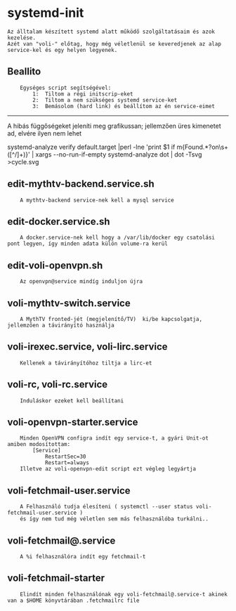 # systemd-init
	Az álltalam készített systemd alatt működő szolgáltatásaim és azok kezelése.
	Azét van "voli-" előtag, hogy még véletlenül se keveredjenek az alap service-kel és egy helyen legyenek.

##	Beallito
		Egységes script segítségével: 
		    1:	Tiltom a régi initscrip-eket
		    2:	Tiltom a nem szükséges systemd service-ket
		    3:	Bemásolom (hard link) és beállítom az én service-eimet


---------------------------
A hibás függőségeket jeleníti meg grafikussan; jellemzően üres kimenetet ad, elvére ilyen nem lehet

systemd-analyze verify default.target |perl -lne 'print $1 if m{Found.*?on\s+([^/]+)}' | xargs --no-run-if-empty systemd-analyze dot | dot -Tsvg >cycle.svg


##	edit-mythtv-backend.service.sh
		A mythtv-backend service-nek kell a mysql service

##	edit-docker.service.sh
		A docker.service-nek kell hogy a /var/lib/docker egy csatolási pont legyen, így minden adata külön volume-ra kerül

##	edit-voli-openvpn.sh
		Az openvpn@service mindíg induljon újra

##	voli-mythtv-switch.service
		A MythTV fronted-jét (megjelenítő/TV)  ki/be kapcsolgatja, jellemzően a távirányító használja

##	voli-irexec.service, voli-lirc.service
		Kellenek a távirányítóhoz tiltja a lirc-et

##	voli-rc, voli-rc.service
		Induláskor ezeket kell beállítani

##	voli-openvpn-starter.service
		Minden OpenVPN configra indít egy service-t, a gyári Unit-ot amiben modosítottam:
			[Service]
			    RestartSec=30
			    Restart=always
		Illetve az voli-openvpn-edit script ezt végleg legyártja

##	voli-fetchmail-user.service
		A Felhasználó tudja élesíteni ( systemctl --user status voli-fetchmail-user.service )
		és így nem tud még véletlen sem más felhasználóba turkálni..

##	voli-fetchmail@.service
		A %i felhasználóra indít egy fetchmail-t

##	voli-fetchmail-starter
		Elindít minden felhasználónak egy voli-fetchmail@.service-t akinek van a $HOME könyvtárában .fetchmailrc file
